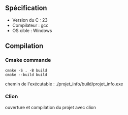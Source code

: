 ## Spécification
+ Version du C : 23
+ Compilateur : gcc
+ OS cible : Windows

## Compilation
### Cmake commande
```
cmake -S . -B build
cmake --build build
```
chemin de l'exécutable : ./projet_info/build/projet_info.exe

### Clion
ouverture et compilation du projet avec clion